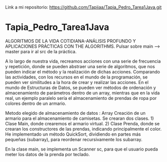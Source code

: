 Link a mi repositorio: https://github.com/Tapiiaa/Tapia_Pedro_Tarea1Java.git
# Tapia_Pedro_Tarea1Java

ALGORITMOS DE LA VIDA COTIDIANA-ANÁLISIS PROFUNDO Y APLICACIONES PRÁCTICAS CON THE ALGORITHMS.
Pulsar sobre main --> master para ir al src de la práctica.

A lo largo de nuestra vida, recreamos acciones con una serie de frecuencia y repetición, donde se pueden abstraer una serie de algoritmos, que nos pueden indicar el método y la realización de dichas acciones. Comparando las actividades, con los recursos en el mundo de la programación, se pueden ver similitudes a la hora de crear y realizar las acciones. En el mundo de Estructuras de Datos, se pueden ver métodos de ordenación y almacenamiento de parámetros dentro de un array, mientras que en la vida real, un ejemplo paralelo sería el almacenamiento de prendas de ropa por colores dentro de un armario. 

Metodo elegido de almacenamiento de datos : Array 
Creación de un armario para el almacenamiento de camisetas.
Se crearan dos clases. 1) Clase Main, donde crearemos el armario virtual. 2) Clase Prenda, donde se crearan los constructores de las prendas, indicando principalmente el color. 
He implementado un método QuickSort, dividiendo en partes más pequeñas (subarray), para reordenar recursivamente los subarray.

En la clase main, se implementa un Scanner sc, para que el usuario pueda meter los datos de la prenda por teclado. 

